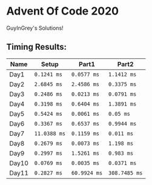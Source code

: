 # Advent Of Code 2020
GuyInGrey's Solutions!

## Timing Results:
|Name|Setup|Part1|Part2|
|-|-|-|-|
|Day1|`0.1241 ms`|`0.0577 ms`|`1.1412 ms`|
|Day2|`2.6845 ms`|`2.4586 ms`|`0.3375 ms`|
|Day3|`0.2486 ms`|`0.0213 ms`|`0.0791 ms`|
|Day4|`0.3198 ms`|`0.6404 ms`|`1.3891 ms`|
|Day5|`0.5424 ms`|`0.0061 ms`|`0.05 ms`|
|Day6|`0.3367 ms`|`0.6537 ms`|`0.9944 ms`|
|Day7|`11.0388 ms`|`0.1159 ms`|`0.011 ms`|
|Day8|`0.2679 ms`|`0.0073 ms`|`1.198 ms`|
|Day9|`0.2997 ms`|`1.5261 ms`|`0.983 ms`|
|Day10|`0.0769 ms`|`0.0035 ms`|`0.0371 ms`|
|Day11|`0.2827 ms`|`60.9924 ms`|`308.7485 ms`|
